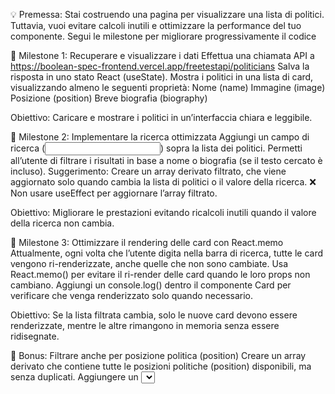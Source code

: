 💡 Premessa: Stai costruendo una pagina per visualizzare una lista di politici. Tuttavia, vuoi evitare calcoli inutili e ottimizzare la performance del tuo componente. Segui le milestone per migliorare progressivamente il codice

📌 Milestone 1: Recuperare e visualizzare i dati
Effettua una chiamata API a
<https://boolean-spec-frontend.vercel.app/freetestapi/politicians>
Salva la risposta in uno stato React (useState).
Mostra i politici in una lista di card, visualizzando almeno le seguenti proprietà:
Nome (name)
Immagine (image)
Posizione (position)
Breve biografia (biography)

Obiettivo: Caricare e mostrare i politici in un’interfaccia chiara e leggibile.

📌 Milestone 2: Implementare la ricerca ottimizzata
Aggiungi un campo di ricerca (<input type="text">) sopra la lista dei politici.
Permetti all’utente di filtrare i risultati in base a nome o biografia (se il testo cercato è incluso). Suggerimento: Creare un array derivato filtrato, che viene aggiornato solo quando cambia la lista di politici o il valore della ricerca.
❌ Non usare useEffect per aggiornare l’array filtrato.

Obiettivo: Migliorare le prestazioni evitando ricalcoli inutili quando il valore della ricerca non cambia.

📌 Milestone 3: Ottimizzare il rendering delle card con React.memo
Attualmente, ogni volta che l’utente digita nella barra di ricerca, tutte le card vengono ri-renderizzate, anche quelle che non sono cambiate.
Usa React.memo() per evitare il ri-render delle card quando le loro props non cambiano.
Aggiungi un console.log() dentro il componente Card per verificare che venga renderizzato solo quando necessario.

Obiettivo: Se la lista filtrata cambia, solo le nuove card devono essere renderizzate, mentre le altre rimangono in memoria senza essere ridisegnate.

🎯 Bonus: Filtrare anche per posizione politica (position)
Creare un array derivato che contiene tutte le posizioni politiche (position) disponibili, ma senza duplicati.
Aggiungere un <select> sopra la lista che permette di filtrare i politici anche in base alla loro posizione.
Modificare l’array filtrato per tenere conto sia della stringa di ricerca, sia della posizione selezionata.
